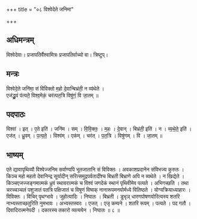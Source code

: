 +++
title = "०८ विश्वेदेते जनिमा"

+++
## अधिमन्त्रम्
विश्वेदेवाः। प्रजापतिर्वैश्वामित्रः प्रजापतिर्वाच्यो वा। त्रिष्टुप्।

## मन्त्रः
विश्वेदे॒ते जनि॑मा॒ सं वि॑विक्तो म॒हो दे॒वान्बिभ्र॑ती॒ न व्य॑थेते ।  
एज॑द्ध्रु॒वं प॑त्यते॒ विश्व॒मेकं॒ चर॑त्पत॒त्रि विषु॑णं॒ वि जा॒तम् ॥

## पदपाठः
विश्वा॑ । इत् । ए॒ते इति॑ । जनि॑म । सम् । वि॒वि॒क्तः॒ । म॒हः । दे॒वान् । बिभ्र॑ती॒ इति॑ । न । व्य॒थे॒ते॒ इति॑ ।  
एज॑त् । ध्रु॒वम् । प॒त्य॒ते॒ । विश्व॑म् । एक॑म् । चर॑त् । प॒त॒त्रि । विषु॑णम् । वि । जा॒तम् ॥

## भाष्यम्
एते द्यावापृथिव्यौ विश्वेज्जनिम सर्वाण्यपि भूतजातानि सं विविक्तः । अवकाशप्रदानेन संविभज्य कुरुतः । किञ्च महो महतो देवानिन्द्र सूर्यादीन् सरित्समुद्रपर्वतादींश्च बिभ्रती बिभ्राणे अपि न व्यथेते । न खिद्येते । किञ्चएजज्जङ्गमात्मकं ध्रुवं स्थावरात्मकं च विश्वं जगदेकं स्थानं पृथिवीमेव पत्यते । अभिगच्छति । तथा चरच्चञ्चलं पशुजातं पतत्रि पक्षिजातं च विषुणं विष्वक् नानारूपमनयोर्मध्ये वितिष्ठते । योग्यक्रियाध्याहारः । विविक्तः । विचिर् पृथग्भावे । जुहोत्यादिः । निघातः । बिभ्रती । डुभृञ् धारणपोषणयोरित्यस्य शतरि नाभ्यस्ताच्छतुरिति नुमभावः । अभ्यस्तस्वरः । एजत् । एजृ कम्पने । शतरि रूपम् । पत्यते । पद गतौ । दिवादिरात्मनेपदी । दकारस्य तकारो व्यत्ययेन । निघातः ॥ ८ ॥